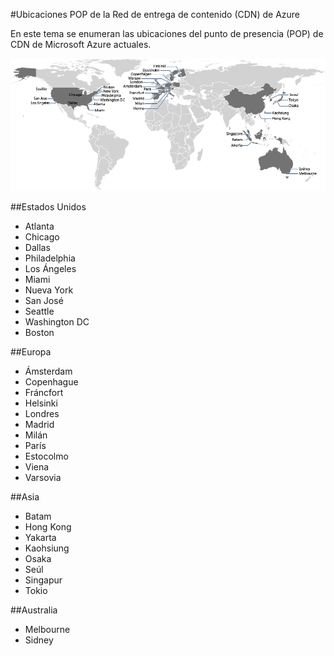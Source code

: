 <properties 
	pageTitle="Ubicaciones POP de la Red de entrega de contenido (CDN) de Azure" 
	description="En este tema se enumeran las ubicaciones POP de la Red de entrega de contenido (CDN) de Azure." 
	services="cdn" 
	documentationCenter="" 
	authors="Juliako" 
	manager="dwrede" 
	editor=""/>

<tags 
	ms.service="cdn" 
	ms.workload="media" 
	ms.tgt_pltfrm="na" 
	ms.devlang="ne" 
	ms.topic="article" 
	ms.date="05/01/2015" 
	ms.author="juliako"/>


#Ubicaciones POP de la Red de entrega de contenido (CDN) de Azure

En este tema se enumeran las ubicaciones del punto de presencia (POP) de CDN de Microsoft Azure actuales.
   

![Ubicaciones POP de CDN](./media/cdn-pop-locations/CDN_POP_locations_update.png)


##Estados Unidos

- Atlanta
- Chicago
- Dallas
- Philadelphia
- Los Ángeles
- Miami
- Nueva York
- San José
- Seattle
- Washington DC
- Boston


##Europa

- Ámsterdam
- Copenhague
- Fráncfort
- Helsinki
- Londres
- Madrid
- Milán
- París
- Estocolmo
- Viena
- Varsovia

##Asia

- Batam
- Hong Kong
- Yakarta
- Kaohsiung
- Osaka
- Seúl
- Singapur
- Tokio


##Australia

- Melbourne
- Sidney 

<!---HONumber=August15_HO6-->